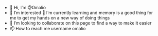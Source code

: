 - 👋 Hi, I’m @Omalio
- 👀 I’m interested 🌱 I’m currently learning and memory is a good thing for me to get my hands on a new way of doing things 
- 💞️ I’m looking to collaborate on this page to find a way to make it easier 
- 📫 How to reach me username omalio

<!---
Omalio/Omalio is a ✨ special ✨ repository because its `README.md` (this file) appears on your GitHub profile.
You can click the Preview link to take a look at your changes.
--->
